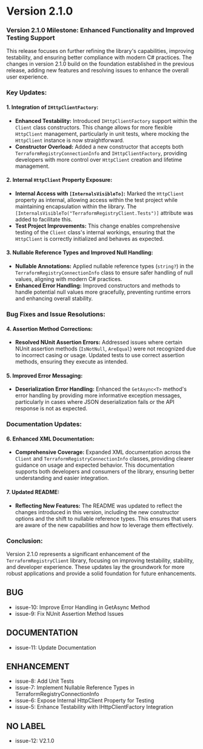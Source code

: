 # Version 2.1.0

### Version 2.1.0 Milestone: Enhanced Functionality and Improved Testing Support

This release focuses on further refining the library's capabilities, improving testability, and ensuring better compliance with modern C# practices. The changes in version 2.1.0 build on the foundation established in the previous release, adding new features and resolving issues to enhance the overall user experience.

### Key Updates:

#### 1. **Integration of `IHttpClientFactory`:**
   - **Enhanced Testability:** Introduced `IHttpClientFactory` support within the `Client` class constructors. This change allows for more flexible `HttpClient` management, particularly in unit tests, where mocking the `HttpClient` instance is now straightforward.
   - **Constructor Overload:** Added a new constructor that accepts both `TerraformRegistryConnectionInfo` and `IHttpClientFactory`, providing developers with more control over `HttpClient` creation and lifetime management.

#### 2. **Internal `HttpClient` Property Exposure:**
   - **Internal Access with `[InternalsVisibleTo]`:** Marked the `HttpClient` property as internal, allowing access within the test project while maintaining encapsulation within the library. The `[InternalsVisibleTo("TerraformRegistryClient.Tests")]` attribute was added to facilitate this.
   - **Test Project Improvements:** This change enables comprehensive testing of the `Client` class's internal workings, ensuring that the `HttpClient` is correctly initialized and behaves as expected.

#### 3. **Nullable Reference Types and Improved Null Handling:**
   - **Nullable Annotations:** Applied nullable reference types (`string?`) in the `TerraformRegistryConnectionInfo` class to ensure safer handling of null values, aligning with modern C# practices.
   - **Enhanced Error Handling:** Improved constructors and methods to handle potential null values more gracefully, preventing runtime errors and enhancing overall stability.

### Bug Fixes and Issue Resolutions:

#### 4. **Assertion Method Corrections:**
   - **Resolved NUnit Assertion Errors:** Addressed issues where certain NUnit assertion methods (`IsNotNull`, `AreEqual`) were not recognized due to incorrect casing or usage. Updated tests to use correct assertion methods, ensuring they execute as intended.

#### 5. **Improved Error Messaging:**
   - **Deserialization Error Handling:** Enhanced the `GetAsync<T>` method's error handling by providing more informative exception messages, particularly in cases where JSON deserialization fails or the API response is not as expected.

### Documentation Updates:

#### 6. **Enhanced XML Documentation:**
   - **Comprehensive Coverage:** Expanded XML documentation across the `Client` and `TerraformRegistryConnectionInfo` classes, providing clearer guidance on usage and expected behavior. This documentation supports both developers and consumers of the library, ensuring better understanding and easier integration.

#### 7. **Updated README:**
   - **Reflecting New Features:** The README was updated to reflect the changes introduced in this version, including the new constructor options and the shift to nullable reference types. This ensures that users are aware of the new capabilities and how to leverage them effectively.

### Conclusion:

Version 2.1.0 represents a significant enhancement of the `TerraformRegistryClient` library, focusing on improving testability, stability, and developer experience. These updates lay the groundwork for more robust applications and provide a solid foundation for future enhancements.


## BUG

* issue-10: Improve Error Handling in GetAsync Method
* issue-9: Fix NUnit Assertion Method Issues

## DOCUMENTATION

* issue-11: Update Documentation

## ENHANCEMENT

* issue-8: Add Unit Tests
* issue-7: Implement Nullable Reference Types in TerraformRegistryConnectionInfo
* issue-6: Expose Internal HttpClient Property for Testing
* issue-5: Enhance Testability with IHttpClientFactory Integration

## NO LABEL

* issue-12: V2.1.0

